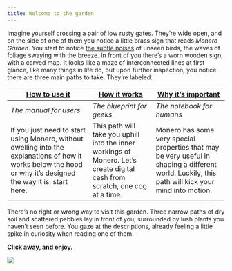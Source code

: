 ```yaml
---
title: Welcome to the garden
---
```

Imagine yourself crossing a pair of low rusty gates. They’re wide open, and on the side of one of them you notice a little brass sign that reads *Monero Garden*. You start to notice [the subtle noises](https://mynoise.net/NoiseMachines/japaneseGardenSoundscapeGenerator.php) of unseen birds, the waves of foliage swaying with the breeze.  In front of you there’s a worn wooden sign, with a carved map. It looks like a maze of interconnected lines at first glance, like many things in life do, but upon further inspection, you notice there are three main paths to take. They’re labeled:

| [How to use it](1.01_get-started.md)                                                                                                 | [How it works](2.00-lets_do_it.md)                                                       | [Why it’s important](3.01-monero_rabbithole.md)                                                                  |
| ------------------------------------------------------------------------------------------------------------------------------------------------------------- | ---------------------------------------------------------------------------------------------------------------------------- | ------------------------------------------------------------------------------------------------------------------------------------------------- |
| *The manual for users*                                                                                                                                        | *The blueprint for geeks*                                                                                                    | *The notebook for humans*                                                                                                                         |
| If you just need to start using Monero, without dwelling into the explanations of how it works below the hood or why it’s designed the way it is, start here. | This path will take you uphill into the inner workings of Monero. Let’s create digital cash from scratch, one cog at a time. | Monero has some very special properties that may be very useful in shaping a different world. Luckily, this path will kick your mind into motion. |

There’s no right or wrong way to visit this garden. Three narrow paths of dry soil and scattered pebbles lay in front of you, surrounded by lush plants you haven’t seen before. You gaze at the descriptions, already feeling a little spike in curiosity when reading one of them.

**Click away, and enjoy.**

![](monero-garden-logo.png)